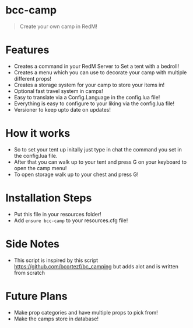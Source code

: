 # bcc-camp

> Create your own camp in RedM!

# Features
- Creates a command in your RedM Server to Set a tent with a bedroll!
- Creates a menu which you can use to decorate your camp with multiple different props!
- Creates a storage system for your camp to store your items in!
- Optional fast travel system in camps!
- Easy to translate via a Config.Language in the config.lua file!
- Everything is easy to configure to your liking via the config.lua file!
- Versioner to keep upto date on updates!

# How it works
- So to set your tent up initally just type in chat the command you set in the config.lua file.
- After that you can walk up to your tent and press G on your keyboard to open the camp menu!
- To open storage walk up to your chest and press G!

# Installation Steps
- Put this file in your resources folder!
- Add ```ensure bcc-camp``` to your resources.cfg file!

# Side Notes
- This script is inspired by this script https://github.com/bcortezf/bc_camping but adds alot and is written from scratch

# Future Plans
- Make prop categories and have multiple props to pick from!
- Make the camps store in database!